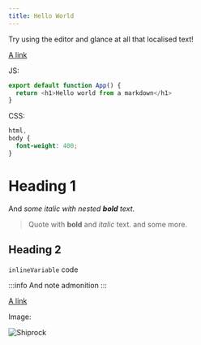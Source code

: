 ```yaml
---
title: Hello World
---
```


Try using the editor and glance at all that localised text!

[A link](https://google.com/ 'Google Title')

JS:

```js
export default function App() {
  return <h1>Hello world from a markdown</h1>
}
```

CSS:

```css
html,
body {
  font-weight: 400;
}
```

# Heading 1

And _some italic with nested **bold** text_.

> Quote with **bold** and _italic_ text.
> and some more.

## Heading 2

`inlineVariable` code

:::info
And note admonition
:::

[A link](https://google.com/ 'Googl Title')

Image:

![Shiprock](https://virtuoso.dev/img/logo.svg)
